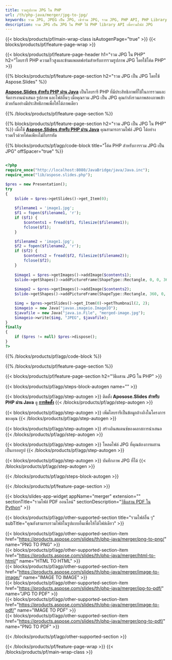 ```yaml
---
title: รวมรูปภาพ JPG ใน PHP
url: /th/php-java/merger/jpg-to-jpg/
keywords: รวม JPG, JPEG เป็น JPG, เข้าร่วม JPG, รวม JPG, PHP API, PHP Library
description: รวม JPG เป็น JPG ใน PHP ใช้ PHP library API เพื่อรวมไฟล์ JPG
---
```


{{< blocks/products/pf/main-wrap-class isAutogenPage="true" >}}
{{< blocks/products/pf/feature-page-wrap >}}

{{< blocks/products/pf/feature-page-header h1="รวม JPG ใน PHP" h2="ไลบรารี PHP ความเร็วสูงและข้ามแพลตฟอร์มสำหรับการรวมรูปภาพ JPG โดยใช้โค้ด PHP" >}}

{{% blocks/products/pf/feature-page-section h2="รวม JPG เป็น JPG โดยใช้ Aspose.Slides" %}}

[**Aspose.Slides สำหรับ PHP ผ่าน Java**](https://products.aspose.com/slides/th/php-java/) เป็นไลบรารี PHP ที่มีประสิทธิภาพที่ใช้ในการรวมและจัดการงานนำเสนอ รูปภาพ และไฟล์อื่นๆ เมื่อคุณรวม JPG เป็น JPG คุณกำลังรวมภาพสองภาพเข้าด้วยกันอย่างมีประสิทธิภาพเพื่อให้ได้ภาพเดียว

{{% /blocks/products/pf/feature-page-section %}}




{{% blocks/products/pf/feature-page-section  h2="รวม JPG เป็น JPG ใน PHP" %}}
เมื่อใช้ [**Aspose.Slides สำหรับ PHP ผ่าน Java**](https://products.aspose.com/slides/th/php-java/) คุณสามารถรวมไฟล์ JPG ได้อย่างรวดเร็วด้วยโค้ดเพียงไม่กี่บรรทัด

{{% blocks/products/pf/agp/code-block title="โค้ด PHP สำหรับการรวม JPG เป็น JPG" offSpacer="true" %}}
```php

<?php
require_once("http://localhost:8080/JavaBridge/java/Java.inc");
require_once("lib/aspose.slides.php");

$pres = new Presentation();
try
{
    $slide = $pres->getSlides()->get_Item(0);
    
    $filename1 = 'image1.jpg';
    $f1 = fopen($filename1, 'r');
    if ($f1) {
        $contents1 = fread($f1, filesize($filename1));
        fclose($f1);
    }

    $filename2 = 'image1.jpg';
    $f2 = fopen($filename2, 'r');
    if ($f2) {
        $contents2 = fread($f2, filesize($filename2));
        fclose($f2);
    }
    
    $image1 = $pres->getImages()->addImage($contents1);
    $slide->getShapes()->addPictureFrame(ShapeType::Rectangle, 0, 0, 360, 540, $image1);
    
    $image2 = $pres->getImages()->addImage($contents2);
    $slide->getShapes()->addPictureFrame(ShapeType::Rectangle, 360, 0, 360, 540, $image2);

    $img = $pres->getSlides()->get_Item(0)->getThumbnail(2, 2);
    $imageio = new Java("javax.imageio.ImageIO");
    $javafile = new Java("java.io.File", "merged-image.jpg");
    $imageio->write($img, "JPEG", $javafile);
}
finally
{
    if ($pres != null) $pres->dispose();
}
?>
```
{{% /blocks/products/pf/agp/code-block %}}

{{% /blocks/products/pf/feature-page-section %}}




{{< blocks/products/pf/feature-page-section  h2="วิธีผสาน JPG ใน PHP" >}}


{{< blocks/products/pf/agp/steps-block-autogen name="" >}}


{{< blocks/products/pf/agp/step-autogen >}}
ติดตั้ง **Aposose.Slides สำหรับ PHP ผ่าน Java** ดู [**การติดตั้ง**](https://docs.aspose.com/slides/php-java/installation/)
{{< /blocks/products/pf/agp/step-autogen >}}

{{< blocks/products/pf/agp/step-autogen >}}
เพิ่มไลบรารีเป็นข้อมูลอ้างอิงในโครงการของคุณ
{{< /blocks/products/pf/agp/step-autogen >}}

{{< blocks/products/pf/agp/step-autogen >}}
สร้างอินสแตนซ์ของคลาสการนำเสนอ
{{< /blocks/products/pf/agp/step-autogen >}}

{{< blocks/products/pf/agp/step-autogen >}}
โหลดไฟล์ JPG ที่คุณต้องการผสานเป็นกรอบรูป
{{< /blocks/products/pf/agp/step-autogen >}}

{{< blocks/products/pf/agp/step-autogen >}}
บันทึกภาพ JPG ที่ได้
{{< /blocks/products/pf/agp/step-autogen >}}


{{< /blocks/products/pf/agp/steps-block-autogen >}}


{{< /blocks/products/pf/feature-page-section >}}




{{< blocks/slides-app-widget  appName="merger" extension="" sectionTitle="รวมไฟล์ PDF ออนไลน์" sectionDescription="[วิธีผสาน PDF ใน Python](https://products.aspose.com/slides/th/python-net/merge/pdf/)" >}}

{{< blocks/products/pf/agp/other-supported-section title="รวมไฟล์อื่น ๆ" subTitle="คุณยังสามารถรวมไฟล์ในรูปแบบอื่นเพื่อให้ได้ไฟล์เดียว" >}}
  
{{< blocks/products/pf/agp/other-supported-section-item href="https://products.aspose.com/slides/th/php-java/merger/png-to-png/" name="PNG TO PNG" >}}  
{{< blocks/products/pf/agp/other-supported-section-item href="https://products.aspose.com/slides/th/php-java/merger/html-to-html/" name="HTML TO HTML" >}}  
{{< blocks/products/pf/agp/other-supported-section-item href="https://products.aspose.com/slides/th/php-java/merger/image-to-image/" name="IMAGE TO IMAGE" >}}  
{{< blocks/products/pf/agp/other-supported-section-item href="https://products.aspose.com/slides/th/php-java/merger/jpg-to-pdf/" name="JPG TO PDF" >}}  
{{< blocks/products/pf/agp/other-supported-section-item href="https://products.aspose.com/slides/th/php-java/merger/image-to-pdf/" name="IMAGE TO PDF" >}}  
{{< blocks/products/pf/agp/other-supported-section-item href="https://products.aspose.com/slides/th/php-java/merger/png-to-pdf/" name="PNG TO PDF" >}}  
  


{{< /blocks/products/pf/agp/other-supported-section >}}

{{< /blocks/products/pf/feature-page-wrap >}}
{{< /blocks/products/pf/main-wrap-class >}}